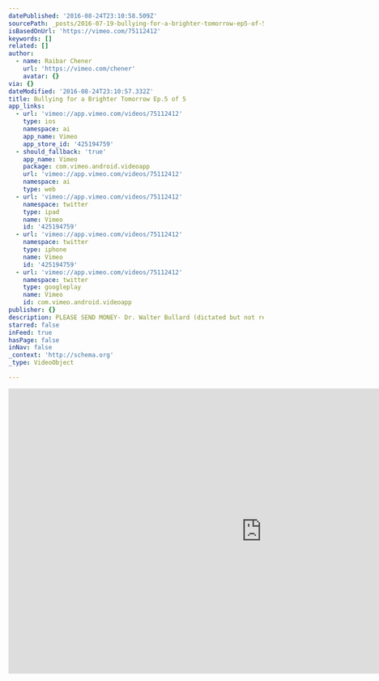 ```yaml
---
datePublished: '2016-08-24T23:10:58.509Z'
sourcePath: _posts/2016-07-19-bullying-for-a-brighter-tomorrow-ep5-of-5.md
isBasedOnUrl: 'https://vimeo.com/75112412'
keywords: []
related: []
author:
  - name: Raibar Chener
    url: 'https://vimeo.com/chener'
    avatar: {}
via: {}
dateModified: '2016-08-24T23:10:57.332Z'
title: Bullying for a Brighter Tomorrow Ep.5 of 5
app_links:
  - url: 'vimeo://app.vimeo.com/videos/75112412'
    type: ios
    namespace: ai
    app_name: Vimeo
    app_store_id: '425194759'
  - should_fallback: 'true'
    app_name: Vimeo
    package: com.vimeo.android.videoapp
    url: 'vimeo://app.vimeo.com/videos/75112412'
    namespace: ai
    type: web
  - url: 'vimeo://app.vimeo.com/videos/75112412'
    namespace: twitter
    type: ipad
    name: Vimeo
    id: '425194759'
  - url: 'vimeo://app.vimeo.com/videos/75112412'
    namespace: twitter
    type: iphone
    name: Vimeo
    id: '425194759'
  - url: 'vimeo://app.vimeo.com/videos/75112412'
    namespace: twitter
    type: googleplay
    name: Vimeo
    id: com.vimeo.android.videoapp
publisher: {}
description: PLEASE SEND MONEY- Dr. Walter Bullard (dictated but not read)
starred: false
inFeed: true
hasPage: false
inNav: false
_context: 'http://schema.org'
_type: VideoObject

---
```

<iframe src="https://cdn.embedly.com/widgets/media.html?src=https%3A%2F%2Fplayer.vimeo.com%2Fvideo%2F75112412&amp;url=https%3A%2F%2Fvimeo.com%2F75112412&amp;image=https%3A%2F%2Fi.vimeocdn.com%2Fvideo%2F449595383_1280.jpg&amp;key=b7d04c9b404c499eba89ee7072e1c4f7&amp;type=text%2Fhtml&amp;schema=vimeo" width="1000" height="563" scrolling="no" frameborder="0" allowfullscreen="" style=""></iframe>